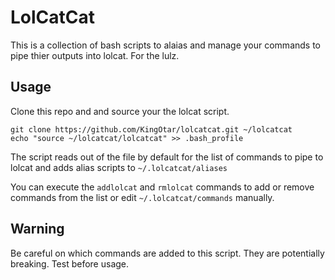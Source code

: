 # LolCatCat
This is a collection of bash scripts to alaias and manage your commands to pipe thier outputs into lolcat. For the lulz.

## Usage
Clone this repo and and source your the lolcat script.
```
git clone https://github.com/KingOtar/lolcatcat.git ~/lolcatcat
echo "source ~/lolcatcat/lolcatcat" >> .bash_profile
```

The script reads out of the  file by default for the list of commands to pipe to lolcat and adds alias scripts to `~/.lolcatcat/aliases`

You can execute the `addlolcat` and `rmlolcat` commands to add or remove commands from the list or edit `~/.lolcatcat/commands` manually.

## Warning
Be careful on which commands are added to this script. They are potentially breaking. Test before usage.

